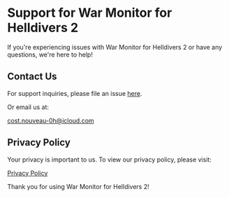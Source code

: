 # Support for War Monitor for Helldivers 2

If you're experiencing issues with War Monitor for Helldivers 2 or have any questions, we're here to help!

## Contact Us

For support inquiries, please file an issue [here](https://github.com/devpoole2907/helldivers-companion-support/issues).

Or email us at:

[cost.nouveau-0h@icloud.com](mailto:cost.nouveau-0h@icloud.com)

## Privacy Policy

Your privacy is important to us. To view our privacy policy, please visit:

[Privacy Policy](../privacy-policy/)

Thank you for using War Monitor for Helldivers 2!
